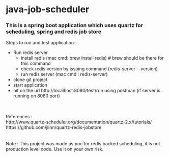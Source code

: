 # java-job-scheduler

### This is a spring boot application which uses quartz for scheduling, spring and redis job store<br /> ###

Steps to run and test application-
* Run redis server
	* install redis (mac cmd: brew install redis) # brew should be there for this command
	* check redis version by issuing command (redis-server --version)
	* run redis server (mac cmd : redis-server)
* clone git project
* start application
* hit on the url http://localhost:8080/test/run using postman (if server is running on 8080 port)
<br />
<br />
References :<br />
 	http://www.quartz-scheduler.org/documentation/quartz-2.x/tutorials/<br />
 	https://github.com/jlinn/quartz-redis-jobstore<br />
  <br />
  <br />
Note : This project was made as poc for redis backed scheduling, it is not production level code. Use it on your own risk.

